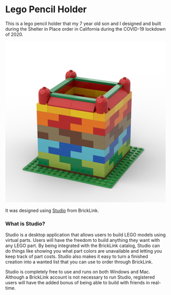 # Lego Pencil Holder

This is a lego pencil holder that my 7 year old son and I designed and built during the Shelter in Place order in California during the COVID-19 lockdown of 2020. 

![Lego Pencil Holder](https://raw.githubusercontent.com/fusion94/lego-pencil-holder/master/pencil-holder-v2.png "Lego Pencil Holder")

It was designed using [Studio](https://www.bricklink.com/v3/studio/download.page) from BrickLink.

### What is Studio?
Studio is a desktop application that allows users to build LEGO models using virtual parts. Users will have the freedom to build anything they want with any LEGO part. By being integrated with the BrickLink catalog, Studio can do things like showing you what part colors are unavailable and letting you keep track of part costs. Studio also makes it easy to turn a finished creation into a wanted list that you can use to order through BrickLink.

Studio is completely free to use and runs on both Windows and Mac. Although a BrickLink account is not necessary to run Studio, registered users will have the added bonus of being able to build with friends in real-time.



